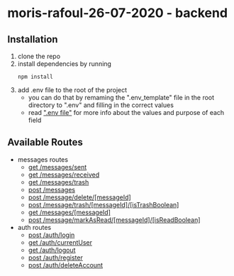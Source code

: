# moris-rafoul-26-07-2020 - backend

## Installation
1) clone the repo 
2) install dependencies by running 
    ```
    npm install
    ```
3) add .env file to the root of the project
    - you can do that by remaming the ".env_template" file in the root directory to ".env" and filling in the correct values
    - read [".env file"](https://github.com/MorisR/moris-rafoul-26-07-2020/issues/40) for more info about the values and purpose of each field

## Available Routes
- messages routes
    - [get /messages/sent](https://github.com/MorisR/moris-rafoul-26-07-2020/issues/15)
    - [get /messages/received](https://github.com/MorisR/moris-rafoul-26-07-2020/issues/16)
    - [get /messages/trash ](https://github.com/MorisR/moris-rafoul-26-07-2020/issues/17)
    - [post /messages](https://github.com/MorisR/moris-rafoul-26-07-2020/issues/18)
    - [post /message/delete/[messageId]](https://github.com/MorisR/moris-rafoul-26-07-2020/issues/19)
    - [post /message/trash/[messageId]/[isTrashBoolean]](https://github.com/MorisR/moris-rafoul-26-07-2020/issues/20)
    - [get /messages/[messageId]](https://github.com/MorisR/moris-rafoul-26-07-2020/issues/22)
    - [post /message/markAsRead/[messageId]/[isReadBoolean]](https://github.com/MorisR/moris-rafoul-26-07-2020/issues/36) 
- auth routes
    - [post /auth/login](https://github.com/MorisR/moris-rafoul-26-07-2020/issues/22)
    - [get /auth/currentUser](https://github.com/MorisR/moris-rafoul-26-07-2020/issues/24)
    - [get /auth/logout](https://github.com/MorisR/moris-rafoul-26-07-2020/issues/25)
    - [post /auth/register](https://github.com/MorisR/moris-rafoul-26-07-2020/issues/27)
    - [post /auth/deleteAccount](https://github.com/MorisR/moris-rafoul-26-07-2020/issues/29)








